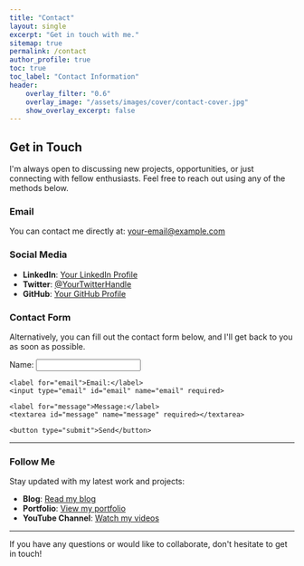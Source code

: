 ```yaml
---
title: "Contact"
layout: single
excerpt: "Get in touch with me."
sitemap: true
permalink: /contact
author_profile: true
toc: true
toc_label: "Contact Information"
header:
    overlay_filter: "0.6"
    overlay_image: "/assets/images/cover/contact-cover.jpg"
    show_overlay_excerpt: false
---
```


## Get in Touch

I'm always open to discussing new projects, opportunities, or just connecting with fellow enthusiasts. Feel free to reach out using any of the methods below.

### Email

You can contact me directly at: [your-email@example.com](mailto:your-email@example.com)

### Social Media

- **LinkedIn**: [Your LinkedIn Profile](https://www.linkedin.com/in/yourprofile)
- **Twitter**: [@YourTwitterHandle](https://twitter.com/yourhandle)
- **GitHub**: [Your GitHub Profile](https://github.com/yourusername)

### Contact Form

Alternatively, you can fill out the contact form below, and I'll get back to you as soon as possible.

<form action="https://formspree.io/f/your-form-id" method="post">
    <label for="name">Name:</label>
    <input type="text" id="name" name="name" required>
    
    <label for="email">Email:</label>
    <input type="email" id="email" name="email" required>
    
    <label for="message">Message:</label>
    <textarea id="message" name="message" required></textarea>
    
    <button type="submit">Send</button>
</form>

---

### Follow Me

Stay updated with my latest work and projects:

- **Blog**: [Read my blog](https://yourblog.com)
- **Portfolio**: [View my portfolio](https://yourportfolio.com)
- **YouTube Channel**: [Watch my videos](https://www.youtube.com/c/yourchannel)

---

If you have any questions or would like to collaborate, don't hesitate to get in touch!
